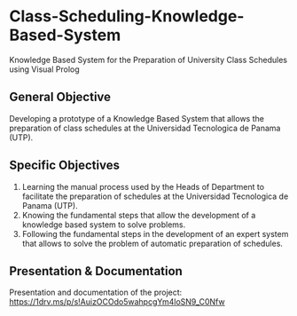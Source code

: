 # Class-Scheduling-Knowledge-Based-System
Knowledge Based System for the Preparation of University Class Schedules using Visual Prolog

## General Objective
Developing a prototype of a Knowledge Based System that allows the preparation of class schedules at the Universidad Tecnologica de Panama (UTP).

## Specific Objectives
1. Learning the manual process used by the Heads of Department to facilitate the preparation of schedules at the Universidad Tecnologica de Panama (UTP).
2. Knowing the fundamental steps that allow the development of a knowledge based system to solve problems.
3. Following the fundamental steps in the development of an expert system that allows to solve the problem of automatic preparation of schedules.

## Presentation & Documentation
Presentation and documentation of the project: https://1drv.ms/p/s!AuizOCOdo5wahpcgYm4loSN9_C0Nfw
